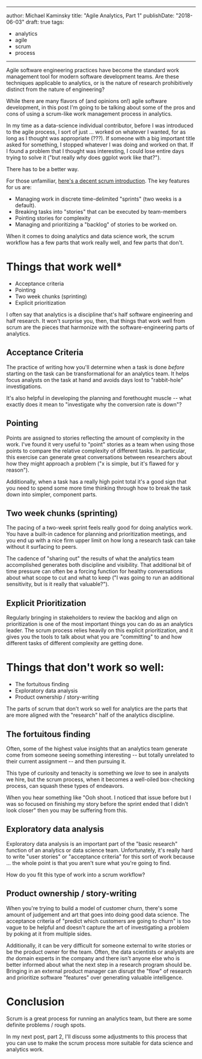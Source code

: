 
---
author: Michael Kaminsky
title: "Agile Analytics, Part 1"
publishDate: "2018-06-03"
draft: true
tags: 
 - analytics
 - agile
 - scrum
 - process
---

Agile software engineering practices have become the standard work management tool for modern software development teams. Are these techniques applicable to analytics, or is the nature of research prohibitively distinct from the nature of engineering?

While there are many flavors of (and opinions on!) agile software development, in this post I'm going to be talking about some of the pros and cons of using a scrum-like work management process in analytics. 
<!--more-->

In my time as a data-science individual contributor, before I was introduced to the agile process, I sort of just ... worked on whatever I wanted, for as long as I thought was appropriate (???). If someone with a big important title asked for something, I stopped whatever I was doing and worked on that. If I found a problem that I thought was interesting, I could lose entire days trying to solve it ("but really *why* does ggplot work like that?").

There has to be a better way.

For those unfamiliar, [here's a decent scrum introduction](https://apiumhub.com/tech-blog-barcelona/scrum-sprint-explanation/). The key features for us are:
* Managing work in discrete time-delimited "sprints" (two weeks is a default).
* Breaking tasks into "stories" that can be executed by team-members
* Pointing stories for complexity
* Managing and prioritizing a "backlog" of stories to be worked on.

When it comes to doing analytics and data science work, the scrum workflow has a few parts that work really well, and  few parts that don't. 

# Things that work well*
* Acceptance criteria
* Pointing
* Two week chunks (sprinting)
* Explicit prioritization

I often say that analytics is a discipline that's half software engineering and half research. It won't surprise you, then, that things that work well from scrum are the pieces that harmonize with the software-engineering parts of analytics.

## Acceptance Criteria

The practice of writing how you'll determine when a task is done *before* starting on the task can be transformational for an analytics team. It helps focus analysts on the task at hand and avoids days lost to "rabbit-hole" investigations. 

It's also helpful in developing the planning and forethought muscle -- what exactly does it mean to "investigate why the conversion rate is down"?

## Pointing

Points are assigned to stories reflecting the amount of complexity in the work. I've found it very useful to "point" stories as a team when using those points to compare the relative complexity of different tasks. In particular, this exercise can generate great conversations between researchers about how they might approach a problem ("x is simple, but it's flawed for y reason"). 

Additionally, when a task has a really high point total it's a good sign that you need to spend some more time thinking through how to break the task down into simpler, component parts.

## Two week chunks (sprinting)

The pacing of a two-week sprint feels really good for doing analytics work. You have a built-in cadence for planning and prioritization meetings, and you end up with a nice firm upper limit on how long a research task can take without it surfacing to peers.

The cadence of  "sharing out" the results of what the analytics team accomplished generates both discipline and visibility. That additional bit of time pressure can often be a forcing function for healthy conversations about what scope to cut and what to keep ("I was going to run an additional sensitivity, but is it really that valuable?").

## Explicit Prioritization

Regularly bringing in stakeholders to review the backlog and align on prioritization is one of the most important things you can do as an analytics leader. The scrum process relies heavily on this explicit prioritization, and it gives you the tools to talk about what you are "committing" to and how different tasks of different complexity are getting done.

# Things that don't work so well:
* The fortuitous finding
* Exploratory data analysis
* Product ownership / story-writing

The parts of scrum that don't work so well for analytics are the parts that are more aligned with the "research" half of the analytics discipline.

## The fortuitous finding

Often, some of the highest value insights that an analytics team generate come from someone seeing something interesting -- but totally unrelated to their current assignment -- and then pursuing it.

This type of curiosity and tenacity is something we *love* to see in analysts we hire, but the scrum process, when it becomes a well-oiled box-checking process, can squash these types of endeavors.

When you hear something like "Ooh shoot. I noticed that issue before but I was so focused on finishing my story before the sprint ended that I didn't look closer" then you may be suffering from this.

## Exploratory data analysis

Exploratory data analysis is an important part of the "basic research" function of an analytics or data science team. Unfortunately, it's really hard to write "user stories" or "acceptance criteria" for this sort of work because ... the whole point is that you aren't sure what you're going to find.

How do you fit this type of work into a scrum workflow?

## Product ownership / story-writing

When you're trying to build a model of customer churn, there's some amount of judgement and art that goes into doing good data science. The acceptance criteria of "predict which customers are going to churn" is too vague to be helpful and doesn't capture the art of investigating a problem by poking at it from multiple sides.

Additionally, it can be very difficult for someone external to write stories or be the product owner for the team. Often, the data scientists or analysts are *the* domain experts in the company and there isn't anyone else who is better informed about what the next step in a research program should be. Bringing in an external product manager can disrupt the "flow" of research and prioritize software "features" over generating valuable intelligence.

# Conclusion

Scrum is a great process for running an analytics team, but there are some definite problems / rough spots.

In my next post, part 2, I'll discuss some adjustments to this process that you can use to make the scrum process more suitable for data science and analytics work.
